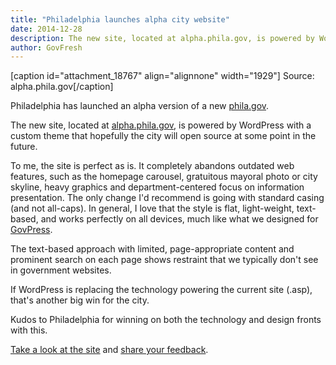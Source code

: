 ```yaml
---
title: "Philadelphia launches alpha city website"
date: 2014-12-28
description: The new site, located at alpha.phila.gov, is powered by WordPress with a custom theme that hopefully the city will open source at some point in the future.
author: GovFresh
---
```


[caption id="attachment_18767" align="alignnone" width="1929"] Source: alpha.phila.gov[/caption]

Philadelphia has launched an alpha version of a new <a href="http://phila.gov">phila.gov</a>.

The new site, located at <a href="http://alpha.phila.gov">alpha.phila.gov</a>, is powered by WordPress with a custom theme that hopefully the city will open source at some point in the future.

To me, the site is perfect as is. It completely abandons outdated web features, such as the homepage carousel, gratuitous mayoral photo or city skyline, heavy graphics and department-centered focus on information presentation. The only change I'd recommend is going with standard casing (and not all-caps). In general, I love that the style is flat, light-weight, text-based, and works perfectly on all devices, much like what we designed for <a href="https://govpress.govfresh.org">GovPress</a>.

The text-based approach with limited, page-appropriate content and prominent search on each page shows restraint that we typically don't see in government websites.

If WordPress is replacing the technology powering the current site (.asp), that's another big win for the city.

Kudos to Philadelphia for winning on both the technology and design fronts with this.

<a href="http://alpha.phila.gov">Take a look at the site</a> and <a href="https://docs.google.com/forms/d/1KNMzq52m14eROSbisox94Hospk7JtxMbDQDJxfQGSHk/formResponse">share your feedback</a>.
